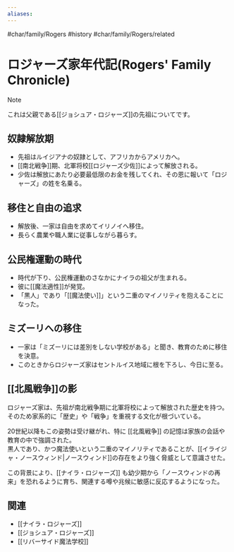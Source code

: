 ```yaml
---
aliases:
---
```

#char/family/Rogers #history #char/family/Rogers/related   
# ロジャーズ家年代記(Rogers' Family Chronicle)

> [!note]  
> これは父親である[[ジョシュア・ロジャーズ]]の先祖についてです。  

## 奴隷解放期
- 先祖はルイジアナの奴隷として、アフリカからアメリカへ。
- [[南北戦争]]期、北軍将校[[ロジャーズ少佐]]によって解放される。  
- 少佐は解放にあたり必要最低限のお金を残してくれ、その恩に報いて「ロジャーズ」の姓を名乗る。  

## 移住と自由の追求
- 解放後、一家は自由を求めてイリノイへ移住。  
- 長らく農業や職人業に従事しながら暮らす。  

## 公民権運動の時代
- 時代が下り、公民権運動のさなかにナイラの祖父が生まれる。  
- 彼に[[魔法適性]]が発覚。  
- 「黒人」であり「[[魔法使い]]」という二重のマイノリティを抱えることになった。  

## ミズーリへの移住
- 一家は「ミズーリには差別をしない学校がある」と聞き、教育のために移住を決意。  
- このときからロジャーズ家はセントルイス地域に根を下ろし、今日に至る。  

## [[北風戦争]]の影
ロジャーズ家は、先祖が南北戦争期に北軍将校によって解放された歴史を持つ。  
そのため家系的に「歴史」や「戦争」を重視する文化が根づいている。  

20世紀以降もこの姿勢は受け継がれ、特に [[北風戦争]] の記憶は家族の会話や教育の中で強調された。  
黒人であり、かつ魔法使いという二重のマイノリティであることが、[[イライジャ・ノースウィンド|ノースウィンド]]の存在をより強く脅威として意識させた。  

この背景により、[[ナイラ・ロジャーズ]] も幼少期から「ノースウィンドの再来」を恐れるように育ち、関連する噂や兆候に敏感に反応するようになった。  


## 関連
- [[ナイラ・ロジャーズ]]  
- [[ジョシュア・ロジャーズ]]  
- [[リバーサイド魔法学校]]  
